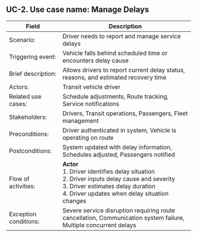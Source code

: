 ## UC-2. Use case name: Manage Delays

| Field | Description |
|-------|-------------|
| Scenario: | Driver needs to report and manage service delays |
| Triggering event: | Vehicle falls behind scheduled time or encounters delay cause |
| Brief description: | Allows drivers to report current delay status, reasons, and estimated recovery time |
| Actors: | Transit vehicle driver |
| Related use cases: | Schedule adjustments, Route tracking, Service notifications |
| Stakeholders: | Drivers, Transit operations, Passengers, Fleet management |
| Preconditions: | Driver authenticated in system, Vehicle is operating on route |
| Postconditions: | System updated with delay information, Schedules adjusted, Passengers notified |
| Flow of activities: | **Actor**<br>1. Driver identifies delay situation<br>2. Driver inputs delay cause and severity<br>3. Driver estimates delay duration<br>4. Driver updates when delay situation changes | **System**<br>1.1. System compares actual vs. scheduled position<br>2.1. System records delay information<br>3.1. System recalculates arrival estimates<br>4.1. System notifies affected passengers and operations |
| Exception conditions: | Severe service disruption requiring route cancellation, Communication system failure, Multiple concurrent delays |

